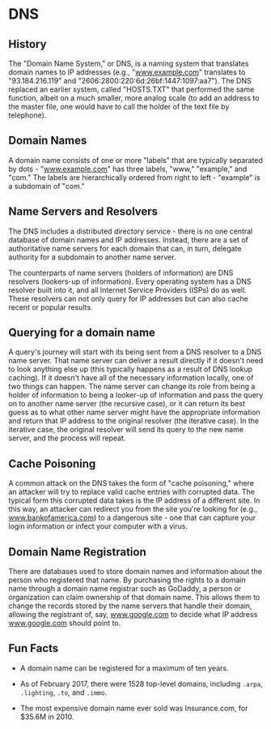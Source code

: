 # DNS

## History

The "Domain Name System," or DNS, is a naming system that translates
domain names to IP addresses (e.g., "www.example.com" translates to
"93.184.216.119" and "2606:2800:220:6d:26bf:1447:1097:aa7"). The DNS
replaced an earlier system, called "HOSTS.TXT" that performed the same
function, albeit on a much smaller, more analog scale (to add an
address to the master file, one would have to call the holder of the
text file by telephone).

## Domain Names

A domain name consists of one or more "labels" that are typically
separated by dots - "www.example.com" has three labels, "www,"
"example," and "com." The labels are hierarchically ordered from right
to left - "example" is a subdomain of "com."

## Name Servers and Resolvers

The DNS includes a distributed directory service - there is no one
central database of domain names and IP addresses. Instead, there are a
set of authoritative name servers for each domain that can, in turn,
delegate authority for a subdomain to another name server.

The counterparts of name servers (holders of information) are DNS
resolvers (lookers-up of information). Every operating system has a DNS
resolver built into it, and all Internet Service Providers (ISPs) do as
well. These resolvers can not only query for IP addresses but can also
cache recent or popular results.

## Querying for a domain name

A query's journey will start with its being sent from a DNS resolver to
a DNS name server. That name server can deliver a result directly if it
doesn't need to look anything else up (this typically happens as a
result of DNS lookup caching). If it doesn't have all of the necessary
information locally, one of two things can happen. The name server can
change its role from being a holder of information to being a looker-up
of information and pass the query on to another name server (the
recursive case), or it can return its best guess as to what other name
server might have the appropriate information and return that IP
address to the original resolver (the iterative case). In the iterative
case, the original resolver will send its query to the new name server,
and the process will repeat.

## Cache Poisoning

A common attack on the DNS takes the form of "cache poisoning," where
an attacker will try to replace valid cache entries with corrupted
data. The typical form this corrupted data takes is the IP address of a
different site. In this way, an attacker can redirect you from the site
you're looking for (e.g., www.bankofamerica.com) to a dangerous site -
one that can capture your login information or infect your computer
with a virus.

## Domain Name Registration

There are databases used to store domain names and information about
the person who registered that name. By purchasing the rights to a
domain name through a domain name registrar such as GoDaddy, a person
or organization can claim ownership of that domain name. This allows
them to change the records stored by the name servers that handle their
domain, allowing the registrant of, say, www.google.com to decide what
IP address www.google.com should point to.

## Fun Facts

+ A domain name can be registered for a maximum of ten years.

+ As of February 2017, there were 1528 top-level domains, including
`.arpa`, `.lighting`, `.to`, and `.immo`.

+ The most expensive domain name ever sold was Insurance.com, for
$35.6M in 2010.